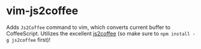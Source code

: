 vim-js2coffee
=============

Adds `Js2Coffee` command to vim, which converts current buffer to CoffeeScript. Utilizes the excellent [js2coffee](http://js2coffee.org/) (so make sure to `npm install -g js2coffee` first)!
